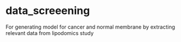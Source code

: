 # data_screeening
For generating model for cancer and normal membrane by extracting relevant data from lipodomics study
